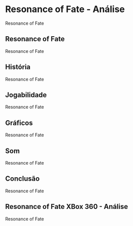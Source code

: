 ---
---

# Resonance of Fate - Análise

Resonance of Fate

## Resonance of Fate

Resonance of Fate

## História

Resonance of Fate

## Jogabilidade

Resonance of Fate

## Gráficos

Resonance of Fate

## Som

Resonance of Fate

## Conclusão

Resonance of Fate

## Resonance of Fate XBox 360 - Análise

Resonance of Fate
